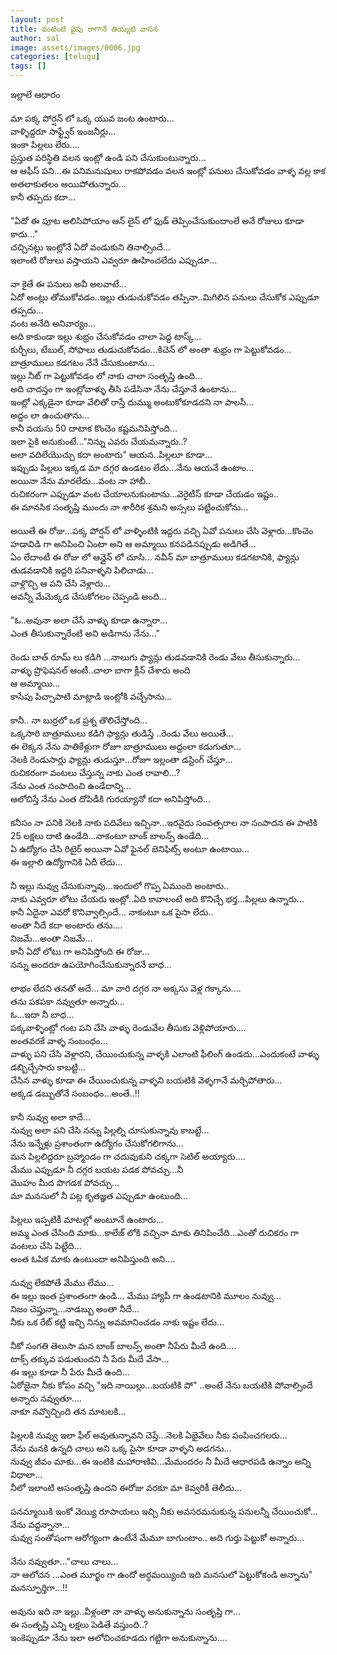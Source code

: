 ```yaml
---
layout: post
title: వంటింటి వైపు రాగానే తియ్యటి వాసన
author: sal
image: assets/images/0006.jpg
categories: [telugu]
tags: []
---
```

ఇల్లాలే ఆధారం  <br>
   <br>
 మా పక్క పోర్షన్ లో ఒక్క యువ జంట ఉంటారు...  <br>
 వాళ్ళిద్దరూ సాఫ్ట్వేర్ ఇంజనీర్లు...  <br>
 ఇంకా పిల్లలు లేరు....  <br>
 ప్రస్తుత పరిస్థితి వలన ఇంట్లో ఉండి పని చేసుకుంటున్నారు...  <br>
 ఆ ఆఫీస్ పని...ఈ పనిమనుషులు రాకపోవడం వలన ఇంట్లో పనులు చేసుకోవడం వాళ్ళ వల్ల కాక అతలాకుతలం అయిపోతున్నారు...  <br>
 కానీ తప్పదు కదా...  <br>
   <br>
 "ఏదో ఈ పూట అలిసిపోయాం ఆన్ లైన్ లో ఫుడ్ తెప్పించేసుకుందాంలే అనే రోజులు కూడా కాదు..."  <br>
 చచ్చినట్లు ఇంట్లోనే ఏదో వండుకుని తినాల్సిందే...  <br>
 ఇలాంటి రోజులు వస్తాయని ఎవ్వరూ ఊహించలేదు ఎప్పుడూ...  <br>
   <br>
 నా కైతే ఈ పనులు అవీ అలవాటే...  <br>
 ఏదో అంట్లు తోముకోవడం..ఇల్లు తుడుచుకోవడం తప్పినా..మిగిలిన పనులు చేసుకోక ఎప్పుడూ తప్పదు...  <br>
 వంట అనేది అనివార్యం...  <br>
 అది కాకుండా ఇల్లు శుభ్రం చేసుకోవడం చాలా పెద్ద టాస్క్...  <br>
 కుర్చీలు, టేబుల్, సోఫాలు తుడుచుకోవడం...కిచెన్ లో అంతా శుభ్రం గా పెట్టుకోవడం...  <br>
 బాత్రూములు కడగటం నేనే చేసుకుంటాను...  <br>
 ఇల్లు నీట్ గా పెట్టుకోవడం లో నాకు చాలా సంతృప్తి ఉంది...  <br>
 అది చాదస్తం గా ఇంట్లోవాళ్ళు తీసి పడేసినా నేను చేస్తూనే ఉంటాను...  <br>
 ఇంట్లో ఎక్కడైనా కూడా వేలితో రాస్తే దుమ్ము అంటుకోకూడదని నా పాలసీ...  <br>
 అద్దం లా ఉంచుతాను...  <br>
 కానీ వయసు 50 దాటాక కొంచెం కష్టమనిపిస్తోంది...  <br>
 ఇలా పైకి అనుకుంటే..."నిన్ను ఎవరు చేయమన్నారు..?  <br>
 అలా వదిలేయొచ్చు కదా అంటారు" ఆయన..పిల్లలూ కూడా...  <br>
 ఇప్పుడు పిల్లలు ఇక్కడ మా దగ్గర ఉండటం లేదు...నేను ఆయనే ఉంటాం...  <br>
 అయినా నేను మారలేదు...వంట నా హాబీ..  <br>
 రుచికరంగా ఎప్పుడూ వంట చేయాలనుకుంటాను...వెరైటీస్ కూడా చేయడం ఇష్టం..  <br>
 ఈ మానసిక సంతృప్తి ముందు నా శారీరిక శ్రమని అస్సలు పట్టించుకోను...  <br>
   <br>
 అయితే ఈ రోజు...పక్క పోర్షన్ లో వాళ్ళింటికి ఇద్దరు వచ్చి ఏవో పనులు చేసి వెళ్లారు...కొంచెం హడావిడి గా అనిపించి  ఏంటా అని ఆ అమ్మాయి కనపడినప్పుడు అడిగితే...  <br>
 ఏం లేదాంటీ ఈ రోజు లో  ఆన్లైన్ లో చూసి... నవీన్ మా బాత్రూములు కడగటానికి, ఫ్యాన్లు తుడవడానికి ఇద్దరి పనివాళ్ళని పిలిచాడు...  <br>
 వాళ్లొచ్చి ఆ పని చేసి వెళ్లారు...  <br>
 అవన్నీ మేమెక్కడ చేసుకోగలం చెప్పండి అంది...  <br>
   <br>
 "ఓ..అవునా అలా చేసే వాళ్ళు కూడా ఉన్నారా...  <br>
 ఎంత తీసుకున్నారేంటి అని అడిగాను నేను..."  <br>
   <br>
 రెండు బాత్ రూమ్ లు కడిగి ...నాలుగు ఫ్యాన్లు తుడవడానికి రెండు వేలు తీసుకున్నారు...  <br>
 వాళ్ళు ప్రొఫెషనల్ ఆంటీ..చాలా బాగా క్లీన్ చేశారు అంది  <br>
 ఆ అమ్మాయి...  <br>
 కాసేపు  పిచ్చాపాటి మాట్లాడి ఇంట్లోకి వచ్చేసాను...  <br>
   <br>
 కానీ.. నా బుర్రలో ఒక ప్రశ్న తొలిచేస్తోంది...  <br>
 ఒక్కసారి బాత్రూములు కడిగి ఫ్యాన్లు తుడిస్తే ..రెండు వేలు అయితే...  <br>
 ఈ లెక్కన నేను పాతికేళ్లుగా రోజూ బాత్రూములు అద్దంలా కడుగుతూ...  <br>
 నెలకి రెండుసార్లు ఫ్యాన్లు తుడుస్తూ...రోజూ ఇల్లంతా డస్టింగ్ చేస్తూ...  <br>
 రుచికరంగా వంటలు చేస్తున్న నాకు ఎంత రావాలి...?  <br>
 నేను ఎంత సంపాదించి ఉండేదాన్ని...  <br>
 ఆలోచిస్తే నేను ఎంత దోపిడీకి గురయ్యానో కదా అనిపిస్తోంది...  <br>
   <br>
 కనీసం నా పనికి నెలకి నాకు పదివేలు ఇచ్చినా...ఇరవైదు సంవత్సరాల నా సంపాదన ఈ పాటికి 25 లక్షలు దాటి ఉండేది...నాకంటూ బాంక్ బాలన్స్ ఉండేది...  <br>
 ఏ ఉద్యోగం చేసి రిటైర్ అయినా ఏవో ఫైనల్ బెనిఫిట్స్ అంటూ ఉంటాయి...  <br>
 ఈ ఇల్లాలి ఉద్యోగానికి ఏదీ లేదు...  <br>
   <br>
 నీ ఇల్లు నువ్వు చేసుకున్నావు...ఇందులో గొప్ప ఏముంది అంటారు..  <br>
 నాకు ఎవ్వరూ లోటు చేయరు ఇంట్లో..ఏది కావాలంటే అది కొనిచ్చే భర్త...పిల్లలు ఉన్నారు...  <br>
 కానీ ఏదైనా ఎవరో కొనివ్వాల్సిందే... నాకంటూ ఒక పైసా లేదు..  <br>
 అంతా నీదే కదా అంటారు తను....  <br>
 నిజమే...అంతా నిజమే...  <br>
 కానీ ఏదో లోటు గా అనిపిస్తోంది ఈ రోజు...  <br>
 నన్ను అందరూ ఉపయోగించేసుకున్నారనే బాధ...  <br>
   <br>
 లాభం లేదని తనతో అదే... మా వారి దగ్గర నా అక్కసు వెళ్ల గక్కాను....  <br>
 తను పకపకా నవ్వుతూ అన్నారు...  <br>
 ఓ...ఇదా నీ బాధ...  <br>
 పక్కవాళ్ళింట్లో గంట పని చేసి వాళ్ళు రెండువేల తీసుకు వెళ్లిపోయారు....  <br>
 అంతవరకే వాళ్ళ సంబంధం...  <br>
 వాళ్ళు పని చేసి వెళ్లారని, చేయించుకున్న వాళ్ళకి ఎలాంటి ఫీలింగ్ ఉండదు...ఎందుకంటే వాళ్ళు డబ్బిచ్చేసారు కాబట్టి...  <br>
 చేసిన వాళ్ళు కూడా ఈ చేయించుకున్న వాళ్ళని బయటికి వెళ్ళగానే మర్చిపోతారు...  <br>
 అక్కడ డబ్బుతోనే సంబంధం...అంతే..!!  <br>
   <br>
 కానీ నువ్వు అలా కాదే...  <br>
 నువ్వు అలా పని చేసి నన్ను పిల్లల్ని  చూసుకున్నావు కాబట్టే...  <br>
 నేను ఇన్నేళ్లు ప్రశాంతంగా ఉద్యోగం చేసుకోగలిగాను...  <br>
 మన పిల్లలిద్దరూ బ్రహ్మాoడం గా చదువుకుని చక్కగా సెటిల్ అయ్యారు....  <br>
 మేము ఎప్పుడూ నీ దగ్గర బయట పడక పోవచ్చు...నీ  <br>
 మొహం మీద పొగడక పోవచ్చు...  <br>
 మా మనసులో నీ పట్ల కృతజ్ఞత ఎప్పుడూ ఉంటుంది...  <br>
   <br>
 పిల్లలు ఇప్పటికీ మాటల్లో అంటూనే ఉంటారు...  <br>
 అమ్మ ఎంత చేసింది మాకు...కాలేజ్ లోకి వచ్చినా మాకు తినిపించేది...ఎంతో రుచికరం గా వంటలు చేసి పెట్టేది...  <br>
 అంత ఓపిక మాకు ఉంటుందా అనిపిస్తుంది అని....  <br>
   <br>
 నువ్వు లేకపోతే మేము లేము...  <br>
 ఈ ఇల్లు ఇంత ప్రశాంతంగా ఉండి... మేము హ్యాపీ గా ఉండటానికి మూలం నువ్వు...  <br>
 నిజం చెప్తున్నా...నాడబ్బు అంతా నీదే...  <br>
 నీకు ఒక రేట్ కట్టి ఇచ్చి నిన్ను అవమానించడం నాకు ఇష్టం లేదు...  <br>
   <br>
 నీకో సంగతి తెలుసా మన బాంక్ బాలన్స్ అంతా నీపేరు మీదే ఉంది....  <br>
 టాక్స్ తక్కువ పడుతుందని నీ పేరు మీదే వేసా...  <br>
 ఈ ఇల్లు కూడా నీ పేరు మీదే ఉంది...  <br>
 ఏరోజైనా నీకు కోపం వచ్చి "ఇది నాయిల్లు...బయటికి పో" ..అంటే నేను బయటికి పోవాల్సిందే అన్నారు నవ్వుతూ....  <br>
 నాకూ నవ్వొచ్చింది తన మాటలకి...  <br>
   <br>
 పిల్లలకి నువ్వు ఇలా ఫీల్ అవుతున్నావని చెప్తే...నెలకి ఏభైవేలు నీకు పంపించగలరు...  <br>
 నేను మనకి ఉన్నది చాలు అని ఒక్క పైసా కూడా వాళ్ళని అడగను...  <br>
 నువ్వు జీవం మాకు...ఈ ఇంటికి మహారాణివి...మేమందరం నీ మీదే ఆధారపడి ఉన్నాం అన్ని విధాలా...  <br>
 నీలో ఇలాంటి అసంతృప్తి ఉందని ఈరోజు వరకూ మా కెవ్వరికీ తెలీదు...  <br>
   <br>
 పనమ్మాయికి ఇంకో వెయ్యి రూపాయలు ఇచ్చి నీకు అవసరమనుకున్న పనులన్నీ చేయించుకో...  <br>
 నేను వద్దన్నానా...  <br>
 నువ్వు సంతోషంగా ఆరోగ్యంగా ఉంటేనే మేమూ బాగుంటాం.. అది గుర్తు పెట్టుకో అన్నారు...  <br>
   <br>
 నేను నవ్వుతూ..."చాలు చాలు...  <br>
 నా ఆలోచన ...ఎంత మూర్ఖం గా ఉందో అర్ధమయ్యింది ఇది మనసులో పెట్టుకోకండి అన్నాను"  మనస్ఫూర్తిగా...!!  <br>
   <br>
 అవును ఇది నా ఇల్లు..వీళ్లంతా నా వాళ్ళు అనుకున్నాను సంతృప్తి గా...  <br>
 ఈ సంతృప్తి ఎన్ని లక్షలు పెడితే వస్తుంది..?  <br>
 ఇంకెప్పుడూ నేను ఇలా ఆలోచించకూడదు గట్టిగా అనుకున్నాను....
